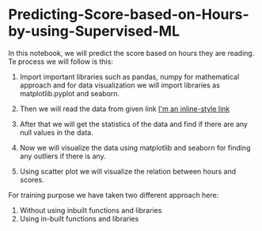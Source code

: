 # Predicting-Score-based-on-Hours-by-using-Supervised-ML

In this notebook, we will predict the score based on hours they are reading. Te process we will follow is this:

1) Import important libraries such as pandas, numpy for mathematical approach and for data visualization we will import libraries as matplotlib.pyplot and seaborn.

2) Then we will read the data from given link [I'm an inline-style link](http://bit.ly/w-data)

3) After that we will get the statistics of the data and find if there are any null values in the data.

4) Now we will visualize the data using matplotlib and seaborn for finding any outliers if there is any.

5) Using scatter plot we will visualize the relation between hours and scores.

For training purpose we have taken two different approach here:

1) Without using inbuilt functions and libraries
2) Using in-built functions and libraries
